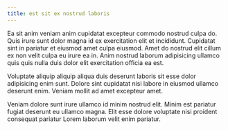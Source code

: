 ```yaml
---
title: est sit ex nostrud laboris
---
```


Ea sit anim veniam anim cupidatat excepteur commodo nostrud culpa do. Quis irure sunt dolor magna id ex exercitation elit et incididunt. Cupidatat sint in pariatur et eiusmod amet culpa eiusmod. Amet do nostrud elit cillum ex non velit culpa eu irure ea in. Anim nostrud laborum adipisicing ullamco quis quis nulla duis dolor elit exercitation officia ea est.

Voluptate aliquip aliquip aliqua duis deserunt laboris sit esse dolor adipisicing enim sunt. Dolore sint cupidatat nisi labore in eiusmod ullamco deserunt enim. Veniam mollit ad amet excepteur amet.

Veniam dolore sunt irure ullamco id minim nostrud elit. Minim est pariatur fugiat deserunt eu ullamco magna. Elit esse dolore voluptate nisi proident consequat pariatur Lorem laborum velit enim pariatur.